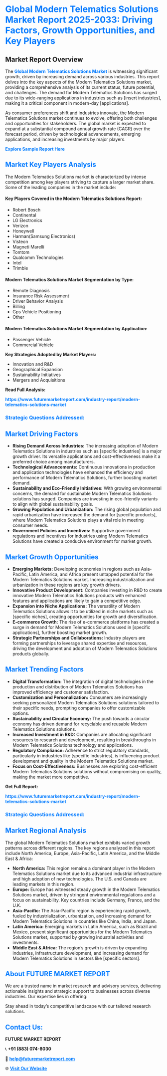 <h1 style="color: #007BFF;">Global Modern Telematics Solutions Market Report 2025-2033: Driving Factors, Growth Opportunities, and Key Players</h1>

<section id="overview">
<h2>Market Report Overview</h2>
<p>The <a href="https://www.futuremarketreport.com/industry-report/modern-telematics-solutions-market" style="color: #007BFF; text-decoration: none;"><strong>Global Modern Telematics Solutions Market</strong></a> is witnessing significant growth, driven by increasing demand across various industries. This report delves into the key aspects of the Modern Telematics Solutions market, providing a comprehensive analysis of its current status, future potential, and challenges. The demand for Modern Telematics Solutions has surged due to its wide-ranging applications in industries such as [insert industries], making it a critical component in modern-day [applications].</p>
<p>As consumer preferences shift and industries innovate, the Modern Telematics Solutions market continues to evolve, offering both challenges and opportunities for stakeholders. The global market is expected to expand at a substantial compound annual growth rate (CAGR) over the forecast period, driven by technological advancements, emerging applications, and increasing investments by major players.</p>
</section>

<section id="overview">
<p><a href="https://www.futuremarketreport.com/request-sample/reportId=27821" style="color: #007BFF; text-decoration: none;"><strong>Explore Sample Report Here</strong></a></p>
</section>

<section id="key-players">
<h2 style="color: #007BFF;">Market Key Players Analysis</h2>
<p>The Modern Telematics Solutions market is characterized by intense competition among key players striving to capture a larger market share. Some of the leading companies in the market include:</p>
<h4>Key Players Covered in the Modern Telematics Solutions Report:</h4>
<ul><li>Robert Bosch</li><li>Continental</li><li>LG Electronics</li><li>Verizon</li><li>Honeywell</li><li>Harman(Samsung Electronics)</li><li>Visteon</li><li>Magneti Marelli</li><li>Tomtom</li><li>Qualcomm Technologies</li><li>Intel</li><li>Trimble</li></ul>
<h4>Modern Telematics Solutions Market Segmentation by Type:</h4>
<ul><li>Remote Diagnosis</li><li>Insurance Risk Assessment</li><li>Driver Behavior Analysis</li><li>Billing</li><li>Gps Vehicle Positioning</li><li>Other</li></ul>

<h4>Modern Telematics Solutions Market Segmentation by Application:</h4>
<ul><li>Passenger Vehicle</li><li>Commercial Vehicle</li></ul>
<p><strong>Key Strategies Adopted by Market Players:</strong></p>
<ul>
<li>Innovation and R&D</li>
<li>Geographical Expansion</li>
<li>Sustainability Initiatives</li>
<li>Mergers and Acquisitions</li>
</ul>
</section>

<section>
<p><strong>Read Full Analysis: </strong></p><a href="https://www.futuremarketreport.com/industry-report/modern-telematics-solutions-market" style="color: #007BFF; text-decoration: none;"><strong>https://www.futuremarketreport.com/industry-report/modern-telematics-solutions-market</strong></a>
<h3 style="color: #007BFF;">Strategic Questions Addressed:</h3>
</section>

<section id="driving-factors">
<h2 style="color: #007BFF;">Market Driving Factors</h2>
<ul>
<li><strong>Rising Demand Across Industries:</strong> The increasing adoption of Modern Telematics Solutions in industries such as [specific industries] is a major growth driver. Its versatile applications and cost-effectiveness make it a preferred choice among manufacturers.</li>
<li><strong>Technological Advancements:</strong> Continuous innovations in production and application technologies have enhanced the efficiency and performance of Modern Telematics Solutions, further boosting market demand.</li>
<li><strong>Sustainability and Eco-Friendly Initiatives:</strong> With growing environmental concerns, the demand for sustainable Modern Telematics Solutions solutions has surged. Companies are investing in eco-friendly variants to align with global sustainability goals.</li>
<li><strong>Growing Population and Urbanization:</strong> The rising global population and rapid urbanization have increased the demand for [specific products], where Modern Telematics Solutions plays a vital role in meeting consumer needs.</li>
<li><strong>Government Policies and Incentives:</strong> Supportive government regulations and incentives for industries using Modern Telematics Solutions have created a conducive environment for market growth.</li>
</ul>
</section>

<section id="growth-opportunities">
<h2 style="color: #007BFF;">Market Growth Opportunities</h2>
<ul>
<li><strong>Emerging Markets:</strong> Developing economies in regions such as Asia-Pacific, Latin America, and Africa present untapped potential for the Modern Telematics Solutions market. Increasing industrialization and urbanization in these regions are key growth drivers.</li>
<li><strong>Innovative Product Development:</strong> Companies investing in R&D to create innovative Modern Telematics Solutions products with enhanced features and applications are likely to gain a competitive edge.</li>
<li><strong>Expansion into Niche Applications:</strong> The versatility of Modern Telematics Solutions allows it to be utilized in niche markets such as [specific niches], creating opportunities for growth and diversification.</li>
<li><strong>E-commerce Growth:</strong> The rise of e-commerce platforms has created a surge in demand for Modern Telematics Solutions used in [specific applications], further boosting market growth.</li>
<li><strong>Strategic Partnerships and Collaborations:</strong> Industry players are forming partnerships to leverage shared expertise and resources, driving the development and adoption of Modern Telematics Solutions products globally.</li>
</ul>
</section>

<section id="trending-factors">
<h2 style="color: #007BFF;">Market Trending Factors</h2>
<ul>
<li><strong>Digital Transformation:</strong> The integration of digital technologies in the production and distribution of Modern Telematics Solutions has improved efficiency and customer satisfaction.</li>
<li><strong>Customization and Personalization:</strong> Consumers are increasingly seeking personalized Modern Telematics Solutions solutions tailored to their specific needs, prompting companies to offer customizable options.</li>
<li><strong>Sustainability and Circular Economy:</strong> The push towards a circular economy has driven demand for recyclable and reusable Modern Telematics Solutions solutions.</li>
<li><strong>Increased Investment in R&D:</strong> Companies are allocating significant resources to research and development, resulting in breakthroughs in Modern Telematics Solutions technology and applications.</li>
<li><strong>Regulatory Compliance:</strong> Adherence to strict regulatory standards, particularly in industries like [specific industries], is influencing product development and quality in the Modern Telematics Solutions market.</li>
<li><strong>Focus on Cost-Effectiveness:</strong> Businesses are exploring cost-efficient Modern Telematics Solutions solutions without compromising on quality, making the market more competitive.</li>
</ul>
</section>

<section>
<p><strong>Get Full Report: </strong></p><a href="https://www.futuremarketreport.com/industry-report/modern-telematics-solutions-market" style="color: #007BFF; text-decoration: none;"><strong>https://www.futuremarketreport.com/industry-report/modern-telematics-solutions-market</strong></a>
<h3 style="color: #007BFF;">Strategic Questions Addressed:</h3>
</section>


<section id="regional-analysis">
<h2 style="color: #007BFF;">Market Regional Analysis</h2>
<p>The global Modern Telematics Solutions market exhibits varied growth patterns across different regions. The key regions analyzed in this report include North America, Europe, Asia-Pacific, Latin America, and the Middle East & Africa:</p>
<ul>
<li><strong>North America:</strong> This region remains a dominant player in the Modern Telematics Solutions market due to its advanced industrial infrastructure and high adoption of new technologies. The U.S. and Canada are leading markets in this region.</li>
<li><strong>Europe:</strong> Europe has witnessed steady growth in the Modern Telematics Solutions market, driven by stringent environmental regulations and a focus on sustainability. Key countries include Germany, France, and the U.K.</li>
<li><strong>Asia-Pacific:</strong> The Asia-Pacific region is experiencing rapid growth, fueled by industrialization, urbanization, and increasing demand for Modern Telematics Solutions in countries like China, India, and Japan.</li>
<li><strong>Latin America:</strong> Emerging markets in Latin America, such as Brazil and Mexico, present significant opportunities for the Modern Telematics Solutions market, supported by growing industrial activities and investments.</li>
<li><strong>Middle East & Africa:</strong> The region’s growth is driven by expanding industries, infrastructure development, and increasing demand for Modern Telematics Solutions in sectors like [specific sectors].</li>
</ul>
</section>

<footer>
<h2 style="color: #007BFF;">About FUTURE MARKET REPORT</h2>
<p>We are a trusted name in market research and advisory services, delivering actionable insights and strategic support to businesses across diverse industries. Our expertise lies in offering:</p>

<p>Stay ahead in today’s competitive landscape with our tailored research solutions.</p>

<h2 style="color: #007BFF;">Contact Us:</h2>
<p><strong>FUTURE MARKET REPORT</strong></p>
<p>📞 <strong>+91 (883) 074-8030</strong></p>
<p>📧 <strong><a href="mailto:help@futuremarketreport.com" style="color: #007BFF;">help@futuremarketreport.com</a></strong></p>
<p>🌐 <strong><a href="https://www.futuremarketreport.com/" style="color: #007BFF;">Visit Our Website</a></strong></p>
</footer>